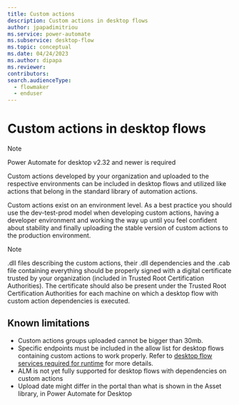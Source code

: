 ```yaml
---
title: Custom actions
description: Custom actions in desktop flows	
author: jpapadimitriou
ms.service: power-automate
ms.subservice: desktop-flow
ms.topic: conceptual
ms.date: 04/24/2023
ms.author: dipapa
ms.reviewer: 
contributors:
search.audienceType: 
  - flowmaker
  - enduser
---
```


# Custom actions in desktop flows 
> [!NOTE]
> Power Automate for desktop v2.32 and newer is required

Custom actions developed by your organization and uploaded to the respective environments can be included in desktop flows and utilized like actions that belong in the standard library of automation actions. 

Custom actions exist on an environment level. As a best practice you should use the dev-test-prod model when developing custom actions, having a developer environment and working the way up until you feel confident about stability and finally uploading the stable version of custom actions to the production environment.

> [!NOTE]
> .dll files describing the custom actions, their .dll dependencies and the .cab file containing everything should be properly signed with a digital certificate trusted by your organization (included in Trusted Root Certification Authorities). The certificate should also be present under the Trusted Root Certification Authorities for each machine on which a desktop flow with custom action dependencies is executed.

## Known limitations
- Custom actions groups uploaded cannot be bigger than 30mb.
- Specific endpoints must be included in the allow list for desktop flows containing custom actions to work properly. 
Refer to [desktop flow services required for runtime](power-automate/ip-address-configuration#desktop-flows-services-required-for-runtime) for more details.
- ALM is not yet fully supported for desktop flows with dependencies on custom actions
- Upload date might differ in the portal than what is shown in the Asset library, in Power Automate for Desktop
